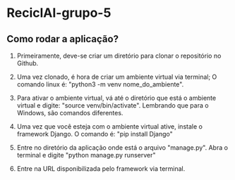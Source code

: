 # ReciclAI-grupo-5

 ## Como rodar a aplicação?
 
1. Primeiramente, deve-se criar um diretório para clonar o repositório no Github.
    
2. Uma vez clonado, é hora de criar um ambiente virtual via terminal; O comando linux é: "python3 -m venv nome_do_ambiente".
    
3. Para ativar o ambiente virtual, vá até o diretório que está o ambiente virtual e digite: "source venv/bin/activate". Lembrando que para o Windows, são comandos diferentes.
    
4. Uma vez que você esteja com o ambiente virtual ative, instale o framework Django. O comando é: "pip install Django"
    
5. Entre no diretório da aplicação onde está o arquivo "manage.py". Abra o terminal e digite "python manage.py runserver"
    
6. Entre na URL disponibilizada pelo framework via terminal.
